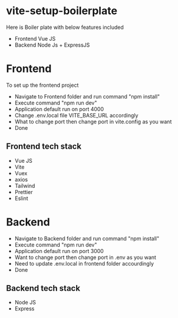 # vite-setup-boilerplate

Here is Boiler plate with below features included

- Frontend Vue JS
- Backend Node Js + ExpressJS

# Frontend

To set up the frontend project

- Navigate to Frontend folder and run command "npm install"
- Execute command "npm run dev"
- Application default run on port 4000
- Change .env.local file VITE_BASE_URL accordingly
- What to change port then change port in vite.config as you want
- Done

## Frontend tech stack

- Vue JS
- Vite
- Vuex
- axios
- Tailwind
- Prettier
- Eslint

# Backend

- Navigate to Backend folder and run command "npm install"
- Execute command "npm run dev"
- Application default run on port 3000
- Want to change port then change port in .env as you want
- Need to update .env.local in frontend folder accourdingly
- Done

## Backend tech stack

- Node JS
- Express
